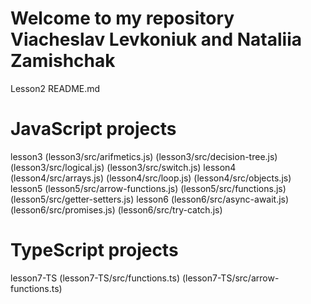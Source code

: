 # Welcome to my repository Viacheslav Levkoniuk and Nataliia Zamishchak
Lesson2
    README.md
# JavaScript projects
lesson3
    (lesson3/src/arifmetics.js)
    (lesson3/src/decision-tree.js)
    (lesson3/src/logical.js)
    (lesson3/src/switch.js)
lesson4
    (lesson4/src/arrays.js)
    (lesson4/src/loop.js)
    (lesson4/src/objects.js)
lesson5
    (lesson5/src/arrow-functions.js)
    (lesson5/src/functions.js)
    (lesson5/src/getter-setters.js)
lesson6
     (lesson6/src/async-await.js)
     (lesson6/src/promises.js)
     (lesson6/src/try-catch.js)
# TypeScript projects
lesson7-TS
     (lesson7-TS/src/functions.ts)
     (lesson7-TS/src/arrow-functions.ts)